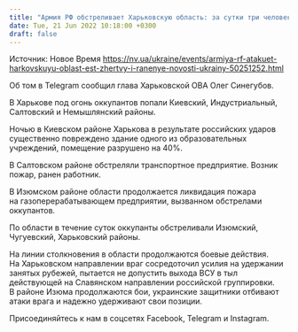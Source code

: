 ```yaml
---
title: "Армия РФ обстреливает Харьковскую область: за сутки три человека погибли, семь ранены"
date: Tue, 21 Jun 2022 10:18:00 +0300
draft: false
---
```

Источник: Новое Время https://nv.ua/ukraine/events/armiya-rf-atakuet-harkovskuyu-oblast-est-zhertvy-i-ranenye-novosti-ukrainy-50251252.html


Об том в Telegram сообщил глава Харьковской ОВА Олег Синегубов.

В Харькове под огонь оккупантов попали Киевский, Индустриальный, Салтовский и Немышлянский районы.

Ночью в Киевском районе Харькова в результате российских ударов существенно повреждено здание одного из образовательных учреждений, помещение разрушено на 40%.

В Салтовском районе обстреляли транспортное предприятие. Возник пожар, ранен работник.

В Изюмском районе области продолжается ликвидация пожара на газоперерабатывающем предприятии, вызванном обстрелами оккупантов.

По области в течение суток оккупанты обстреливали Изюмский, Чугуевский, Харьковский районы.

На линии столкновения в области продолжаются боевые действия. На Харьковском направлении враг сосредоточил усилия на удержании занятых рубежей, пытается не допустить выхода ВСУ в тыл действующей на Славянском направлении российской группировки. В районе Изюма продолжаются бои, украинские защитники отбивают атаки врага и надежно удерживают свои позиции.

Присоединяйтесь к нам в соцсетях Facebook, Telegram и Instagram.
